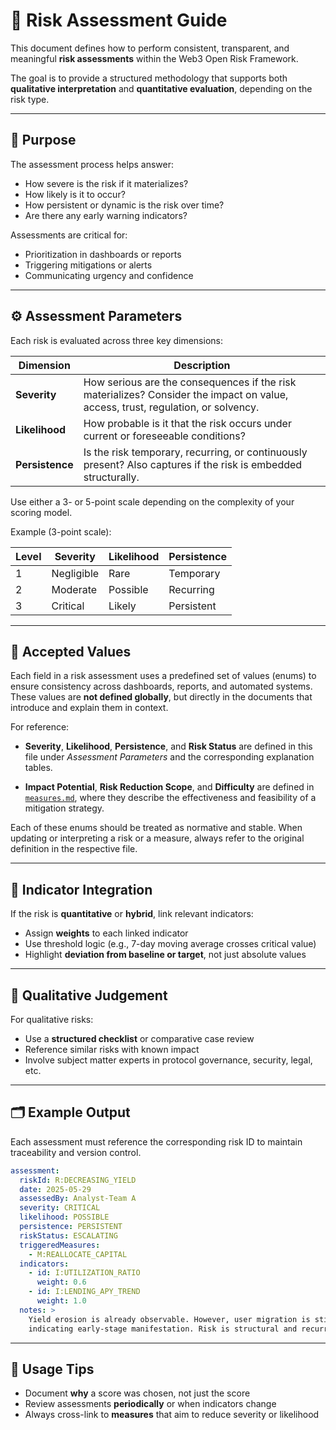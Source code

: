 # 🥮 Risk Assessment Guide

This document defines how to perform consistent, transparent, and meaningful **risk assessments** within the Web3 Open Risk Framework.

The goal is to provide a structured methodology that supports both **qualitative interpretation** and **quantitative evaluation**, depending on the risk type.

---

## 🌟 Purpose

The assessment process helps answer:

- How severe is the risk if it materializes?
- How likely is it to occur?
- How persistent or dynamic is the risk over time?
- Are there any early warning indicators?

Assessments are critical for:

- Prioritization in dashboards or reports  
- Triggering mitigations or alerts  
- Communicating urgency and confidence  

---

## ⚙️ Assessment Parameters

Each risk is evaluated across three key dimensions:

| Dimension       | Description                                                                                                                             |
|-----------------|-----------------------------------------------------------------------------------------------------------------------------------------|
| **Severity**    | How serious are the consequences if the risk materializes? Consider the impact on value, access, trust, regulation, or solvency.        |
| **Likelihood**  | How probable is it that the risk occurs under current or foreseeable conditions?                                                        |
| **Persistence** | Is the risk temporary, recurring, or continuously present? Also captures if the risk is embedded structurally.                          |

Use either a 3- or 5-point scale depending on the complexity of your scoring model.

Example (3-point scale):

| Level | Severity   | Likelihood | Persistence |
|-------|------------|------------|-------------|
| 1     | Negligible | Rare       | Temporary   |
| 2     | Moderate   | Possible   | Recurring   |
| 3     | Critical   | Likely     | Persistent  |

---

## 🧾 Accepted Values

Each field in a risk assessment uses a predefined set of values (enums) to ensure consistency across dashboards, reports, and automated systems. These values are **not defined globally**, but directly in the documents that introduce and explain them in context.

For reference:

- **Severity**, **Likelihood**, **Persistence**, and **Risk Status** are defined in this file under *Assessment Parameters* and the corresponding explanation tables.

- **Impact Potential**, **Risk Reduction Scope**, and **Difficulty** are defined in [`measures.md`](./measures.md), where they describe the effectiveness and feasibility of a mitigation strategy.

Each of these enums should be treated as normative and stable. When updating or interpreting a risk or a measure, always refer to the original definition in the respective file.

---

## 🔁 Indicator Integration

If the risk is **quantitative** or **hybrid**, link relevant indicators:

- Assign **weights** to each linked indicator
- Use threshold logic (e.g., 7-day moving average crosses critical value)
- Highlight **deviation from baseline or target**, not just absolute values

---

## 🧠 Qualitative Judgement

For qualitative risks:

- Use a **structured checklist** or comparative case review
- Reference similar risks with known impact
- Involve subject matter experts in protocol governance, security, legal, etc.

---

## 🗂️ Example Output

Each assessment must reference the corresponding risk ID to maintain traceability and version control.

```yaml
assessment:
  riskId: R:DECREASING_YIELD
  date: 2025-05-29
  assessedBy: Analyst-Team A
  severity: CRITICAL
  likelihood: POSSIBLE
  persistence: PERSISTENT
  riskStatus: ESCALATING
  triggeredMeasures:
    - M:REALLOCATE_CAPITAL
  indicators:
    - id: I:UTILIZATION_RATIO
      weight: 0.6
    - id: I:LENDING_APY_TREND
      weight: 1.0
  notes: >
    Yield erosion is already observable. However, user migration is still low,
    indicating early-stage manifestation. Risk is structural and recurring.
```

---

## 📌 Usage Tips

- Document **why** a score was chosen, not just the score
- Review assessments **periodically** or when indicators change
- Always cross-link to **measures** that aim to reduce severity or likelihood
